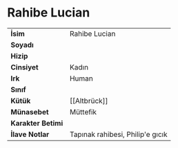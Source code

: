 # Rahibe Lucian   
|  |  |  
|---|---|  
| **İsim** | Rahibe Lucian|  
| **Soyadı** | |  
| **Hizip** | |  
| **Cinsiyet** | Kadın|  
| **Irk** | Human|  
| **Sınıf** | |  
| **Kütük** | [[Altbrück]]|  
| **Münasebet** | Müttefik|  
| **Karakter Betimi** | |  
| **İlave Notlar** | Tapınak rahibesi, Philip'e gıcık|  
